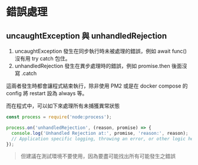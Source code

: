 # 錯誤處理

## uncaughtException 與 unhandledRejection

1. uncaughtException 發生在同步執行時未被處理的錯誤，例如 await func() 沒有用 try catch 包住。
2. unhandledRejection 發生在異步處理時的錯誤，例如 promise.then 後面沒寫 .catch

這兩者發生時都會讓程式結束執行，除非使用 PM2 或是在 docker compose 的 config 將 restart 設為 always 等。

而在程式中，可以如下來處理所有未捕獲異常狀態

```javascript
const process = require('node:process');

process.on('unhandledRejection', (reason, promise) => {
  console.log('Unhandled Rejection at:', promise, 'reason:', reason);
  // Application specific logging, throwing an error, or other logic here
});
```

> 但建議在測試環境不要使用，因為要盡可能找出所有可能發生之錯誤
